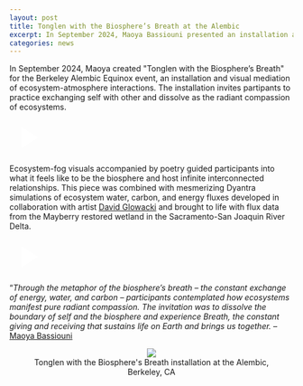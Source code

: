 ```yaml
---
layout: post
title: Tonglen with the Biosphere’s Breath at the Alembic
excerpt: In September 2024, Maoya Bassiouni presented an installation and visual mediation of ecosystem-atmosphere interactions to practice dissolving boundaries of self and the biosphere and experience breath.
categories: news
---
```


<script>
// Initialize each video container separately
document.addEventListener('DOMContentLoaded', function() {
    document.querySelectorAll('.video-container').forEach(container => {
        const thumbnail = container.querySelector('.video-thumbnail');
        const videoIframe = container.querySelector('.video-iframe');
        
        thumbnail.addEventListener('click', function() {
            thumbnail.style.display = 'none';
            videoIframe.style.display = 'block';
            
            // Reload iframe to ensure video starts playing
            const iframe = videoIframe.querySelector('iframe');
            const src = iframe.src;
            iframe.src = src;
        });
    });
});
</script>

In September 2024, Maoya created "Tonglen with the Biosphere’s Breath" for the Berkeley Alembic Equinox event, an installation and visual mediation of ecosystem-atmosphere interactions. The installation invites partipants to practice exchanging self with other and dissolve as the radiant compassion of ecosystems. 

<div class="video-container" id="video1">
    <div class="video-thumbnail" style="background-image: url('https://fluxnetart.github.io/images/thumbnail_alembic2.png');">
        <div class="play-button">
            <svg width="64" height="64" viewBox="0 0 24 24" fill="white">
                <path d="M8 5v14l11-7z"/>
            </svg>
        </div>
    </div>
    <div class="video-iframe" style="display: none;">
        <iframe src="https://drive.google.com/file/d/1ZcHyv0-1kxPS0rGpaO9kX3jKqDlNN431/preview" frameborder="0" allowfullscreen></iframe>
    </div>
</div>

Ecosystem-fog visuals accompanied by poetry guided participants into what it feels like to be the biosphere and host infinite interconnected relationships. This piece was combined with mesmerizing Dyantra simulations of ecosystem water, carbon, and energy fluxes developed in collaboration with artist <a href="https://fluxnetart.github.io/David/">David Glowacki</a> and brought to life with flux data from the Mayberry restored wetland in the Sacramento-San Joaquin River Delta.

<div class="video-container" id="video2">
    <div class="video-thumbnail" style="background-image: url('https://fluxnetart.github.io/images/thumbnail_alembic1.png');">
        <div class="play-button">
            <svg width="64" height="64" viewBox="0 0 24 24" fill="white">
                <path d="M8 5v14l11-7z"/>
            </svg>
        </div>
    </div>
    <div class="video-iframe" style="display: none;">
        <iframe src="https://drive.google.com/file/d/1f3amv1SkLwRlS8XmLoIQXa244PEWMTH2/preview" frameborder="0" allowfullscreen></iframe>
    </div>
</div>

“<i>Through the metaphor of the biosphere’s breath – the constant exchange of energy, water, and carbon – participants contemplated how ecosystems manifest pure radiant compassion. The invitation was to dissolve the boundary of self and the biosphere and experience Breath, the constant giving and receiving that sustains life on Earth and brings us together.</i> – <a href = "https://fluxnetart.github.io/Rosa/">Maoya Bassiouni</a>

<figure style="text-align: center;" >
  <img src="https://fluxnetart.github.io/images/1_alembic.png" style="max-height: 300px; height: auto;">
  <figcaption>Tonglen with the Biosphere's Breath installation at the Alembic, Berkeley, CA</figcaption>
</figure>
